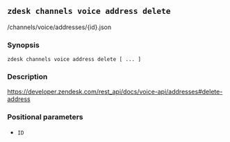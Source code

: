 ## `zdesk channels voice address delete`

/channels/voice/addresses/{id}.json

### Synopsis

    zdesk channels voice address delete [ ... ]

### Description

https://developer.zendesk.com/rest_api/docs/voice-api/addresses#delete-address

### Positional parameters

* `ID`

